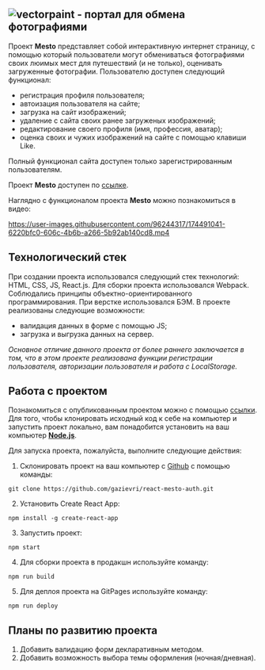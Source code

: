 ## ![vectorpaint](https://user-images.githubusercontent.com/96244317/174490015-482712ff-3854-4d18-9e34-401266198322.svg) - портал для обмена фотографиями

Проект **Mesto** представляет собой интерактивную интернет страницу, с помощью который пользователи могут обмениваться фотографиями своих люимых мест для путешествий (и не только), оценивать загруженные фотографии.
Пользователю доступен следующий функционал:
- регистрация профиля пользователя;
- автоизация пользователя на сайте;
- загрузка на сайт изображений;
- удаление с сайта своих ранее загруженых изображений;
- редактирование своего профиля (имя, профессия, аватар);
- оценка своих и чужих изображений на сайте с помощью клавиши Like.

Полный функционал сайта доступен только зарегистрированным пользователям. 

Проект **Mesto** доступен по [ссылке](https://gazievri.github.io/react-mesto-auth/).

Наглядно c функционалом проекта **Mesto** можно познакомиться в видео:

https://user-images.githubusercontent.com/96244317/174491041-6220bfc0-606c-4b6b-a266-5b92ab140cd8.mp4


## Технологический стек
При создании проекта использовался следующий стек технологий: HTML, CSS, JS, React.js.
Для сборки проекта использовался Webpack. Соблюдались принципы объектно-ориентированного программирования. При верстке использовался БЭМ.
В проекте реализованы следующие возможности:
- валидация данных в форме с помощью JS;
- загрузка и выгрузка данных на сервер.

*Основное отличие данного проекта от более раннего заключается в том, что в этом проекте реализована функции регистрации пользователя, авторизации пользователя и работа с LocalStorage.*

## Работа с проектом
Познакомиться с опубликованным проектом можно с помощью [ссылки](https://github.com/gazievri/react-mesto-auth/).
Для того, чтобы клонировать исходный код к себе на компьютер и запустить проект локально, вам понадобится установить на ваш компьютер [**Node.js**](https://nodejs.org/en/download/).

Для запуска проекта, пожалуйста, выполните следующие действия:

1. Склонировать проект на ваш компьютер с [Github](https://github.com/gazievri/react-mesto-auth.git) с помощью команды:
```
git clone https://github.com/gazievri/react-mesto-auth.git
```
2. Установить Create React App:
```
npm install -g create-react-app
```
3. Запустить проект:
```
npm start
```
4. Для сборки проекта в продакшн используйте команду:
```
npm run build
```
5. Для деплоя проекта на GitPages используйте команду:
```
npm run deploy
```

## Планы по развитию проекта
1. Добавить валидацию форм декларативным методом.
2. Добавить возможность выбора темы оформления (ночная/дневная).
